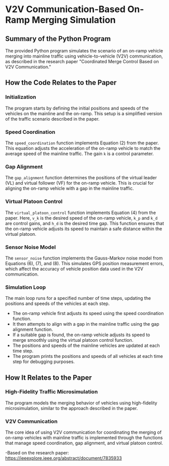 # V2V Communication-Based On-Ramp Merging Simulation

## Summary of the Python Program
The provided Python program simulates the scenario of an on-ramp vehicle merging into mainline traffic using vehicle-to-vehicle (V2V) communication, as described in the research paper "Coordinated Merge Control Based on V2V Communication."

## How the Code Relates to the Paper

### Initialization
The program starts by defining the initial positions and speeds of the vehicles on the mainline and the on-ramp. This setup is a simplified version of the traffic scenario described in the paper.

### Speed Coordination
The `speed_coordination` function implements Equation (2) from the paper. This equation adjusts the acceleration of the on-ramp vehicle to match the average speed of the mainline traffic. The gain `k` is a control parameter.

### Gap Alignment
The `gap_alignment` function determines the positions of the virtual leader (VL) and virtual follower (VF) for the on-ramp vehicle. This is crucial for aligning the on-ramp vehicle with a gap in the mainline traffic.

### Virtual Platoon Control
The `virtual_platoon_control` function implements Equation (4) from the paper. Here, `v_k` is the desired speed of the on-ramp vehicle, `k_p` and `k_d` are control gains, and `h_d` is the desired time gap. This function ensures that the on-ramp vehicle adjusts its speed to maintain a safe distance within the virtual platoon.

### Sensor Noise Model
The `sensor_noise` function implements the Gauss-Markov noise model from Equations (6), (7), and (8). This simulates GPS position measurement errors, which affect the accuracy of vehicle position data used in the V2V communication.

### Simulation Loop
The main loop runs for a specified number of time steps, updating the positions and speeds of the vehicles at each step.
- The on-ramp vehicle first adjusts its speed using the speed coordination function.
- It then attempts to align with a gap in the mainline traffic using the gap alignment function.
- If a suitable gap is found, the on-ramp vehicle adjusts its speed to merge smoothly using the virtual platoon control function.
- The positions and speeds of the mainline vehicles are updated at each time step.
- The program prints the positions and speeds of all vehicles at each time step for debugging purposes.

## How It Relates to the Paper

### High-Fidelity Traffic Microsimulation
The program models the merging behavior of vehicles using high-fidelity microsimulation, similar to the approach described in the paper.

### V2V Communication
The core idea of using V2V communication for coordinating the merging of on-ramp vehicles with mainline traffic is implemented through the functions that manage speed coordination, gap alignment, and virtual platoon control.

-Based on the research paper: https://ieeexplore.ieee.org/abstract/document/7835933
